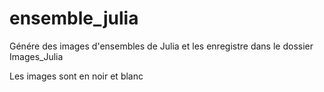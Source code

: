 # ensemble_julia
Génére des images d'ensembles de Julia et les enregistre dans le dossier Images_Julia

Les images sont en noir et blanc
